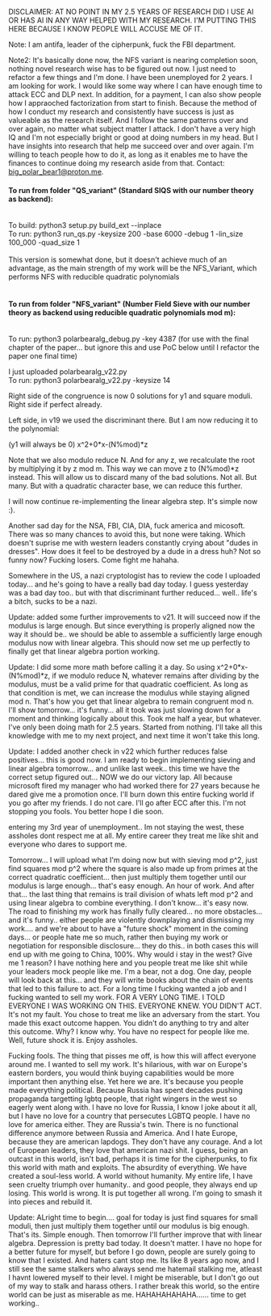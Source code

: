 DISCLAIMER: AT NO POINT IN MY 2.5 YEARS OF RESEARCH DID I USE AI OR HAS AI IN ANY WAY HELPED WITH MY RESEARCH. I'M PUTTING THIS HERE BECAUSE I KNOW PEOPLE WILL ACCUSE ME OF IT. 

Note: I am antifa, leader of the cipherpunk, fuck the FBI department. 

Note2: It's basically done now, the NFS variant is nearing completion soon, nothing novel research wise has to be figured out now. I just need to refactor a few things and I'm done.
I have been unemployed for 2 years. I am looking for work. I would like some way where I can have enough time to attack ECC and DLP next. In addition, for a payment, I can also show people how I appraoched factorization from start to finish. Because the method of how I conduct my research and consistently have success is just as valueable as the research itself. And I follow the same patterns over and over again, no matter what subject matter I attack. I don't have a very high IQ and I'm not especially bright or good at doing numbers in my head. But I have insights into research that help me succeed over and over again. I'm willing to teach people how to do it, as long as it enables me to have the finances to continue doing my research aside from that. Contact: big_polar_bear1@proton.me.

#### To run from folder "QS_variant" (Standard SIQS with our number theory as backend):</br></br>
To build: python3 setup.py build_ext --inplace</br>
To run: python3 run_qs.py -keysize 200 -base 6000 -debug 1 -lin_size 100_000 -quad_size 1</br></br>
This version is somewhat done, but it doesn't achieve much of an advantage, as the main strength of my work will be the NFS_Variant, which performs NFS with reducible quadratic polynomials<br><br>
#### To run from folder "NFS_variant" (Number Field Sieve with our number theory as backend using reducible quadratic polynomials mod m):</br></br>
To run: python3 polarbearalg_debug.py -key 4387 (for use with the final chapter of the paper... but ignore this and use PoC below until I refactor the paper one final time)

I just uploaded polarbearalg_v22.py</br>
To run: python3 polarbearalg_v22.py -keysize 14</br>

Right side of the congruence is now 0 solutions for y1 and square moduli.
Right side if perfect already.

Left side, in v19 we used the discriminant there. 
But I am now reducing it to the polynomial:

(y1 will always be 0)
x^2+0*x-(N%mod)\*z

Note that we also modulo reduce N. And for any z, we recalculate the root by multiplying it by z mod m. This way we can move z to (N%mod)\*z instead.
This will allow us to discard many of the bad solutions. Not all. But many. But with a quadratic character base, we can reduce this further.

I will now continue re-implementing the linear algebra step. It's simple now :). 

Another sad day for the NSA, FBI, CIA, DIA, fuck america and micosoft. There was so many chances to avoid this, but none were taking. Which doesn't suprise me with western leaders constantly crying about "dudes in dresses". How does it feel to be destroyed by a dude in a dress huh? Not so funny now? Fucking losers. Come fight me hahaha.

Somewhere in the US, a nazi cryptologist has to review the code I uploaded today... and he's going to have a really bad day today. I guess yesterday was a bad day too.. but with that discriminant further reduced... well.. life's a bitch, sucks to be a nazi.

Update: added some further improvements to v21. It will succeed now if the modulus is large enough. But since everything is properly aligned now the way it should be.. we should be able to assemble a sufficiently large enough modulus now with linear algebra. This should now set me up perfectly to finally get that linear algebra portion working.

Update: I did some more math before calling it a day. So using x^2+0*x-(N%mod)\*z, if we modulo reduce N, whatever remains after dividing by the modulus, must be a valid prime for that quadratic coefficient. As long as that condition is met, we can increase the modulus while staying aligned mod n. That's how you get that linear algebra to remain congruent mod n. I'll show tomorrow... it's funny... all it took was just slowing down for a moment and thinking logically about this. Took me half a year, but whatever. I've only been doing math for 2.5 years. Started from nothing. I'll take all this knowledge with me to my next project, and next time it won't take this long.

Update: I added another check in v22 which further reduces false positives... this is good now. I am ready to begin implementing sieving and linear algebra tomorrow... and unlike last week.. this time we have the correct setup figured out... NOW we do our victory lap. All because microsoft fired my manager who had worked there for 27 years because he dared give me a promotion once. I'll burn down this entire fucking world if you go after my friends. I do not care. I'll go after ECC after this. I'm not stopping you fools. You better hope I die soon.

entering my 3rd year of unemployment.. Im not staying the west, these assholes dont respect me at all. My entire career they treat me like shit and everyone who dares to support me.

Tomorrow... I will upload what I'm doing now but with sieving mod p^2, just find squares mod p^2 where the square is also made up from primes at the correct quadratic coefficient... then just multiply them together until our modulus is large enough... that's easy enough. An hour of work. And after that... the last thing that remains is trail division of whats left mod p^2 and using linear algebra to combine everything. I don't know... it's easy now. The road to finishing my work has finally fully cleared... no more obstacles... and it's funny.. either people are violently downplaying and dismissing my work.... and we're about to have a "future shock" moment in the coming days... or people hate me so much, rather then buying my work or negotiation for responsible disclosure... they do this.. in both cases this will end up with me going to China, 100%. Why would i stay in the west? Give me 1 reason? I have nothing here and you people treat me like shit while your leaders mock people like me. I'm a bear, not a dog. One day, people will look back at this... and they will write books about the chain of events that led to this failure to act. For a long time I fucking wanted a job and I fucking wanted to sell my work. FOR A VERY LONG TIME. I TOLD EVERYONE I WAS WORKING ON THIS. EVERYONE KNEW. YOU DIDN'T ACT. It's not my fault. You chose to treat me like an adversary from the start. You made this exact outcome happen. You didn't do anything to try and alter this outcome. Why? I know why. You have no respect for people like me. Well, future shock it is. Enjoy assholes.

Fucking fools. The thing that pisses me off, is how this will affect everyone around me. I wanted to sell my work. It's hilarious, with war on Europe's eastern borders, you would think buying capabilities would be more important then anything else. Yet here we are. It's because you people made everything political. Because Russia has spent decades pushing propaganda targetting lgbtq people, that right wingers in the west so eagerly went along with. I have no love for Russia, I know I joke about it all, but I have no love for a country that persecutes LGBTQ people. I have no love for america either. They are Russia's twin. There is no functional difference anymore between Russia and America. And I hate Europe, because they are american lapdogs. They don't have any courage. And a lot of European leaders, they love that american nazi shit. I guess, being an outcast in this world, isn't bad, perhaps it is time for the cipherpunks, to fix this world with math and exploits. The absurdity of everything. We have created a soul-less world. A world without humanity. My entire life, I have seen cruelty triumph over humanity.. and good people, they always end up losing. This world is wrong. It is put together all wrong. I'm going to smash it into pieces and rebuild it.

Update: ALright time to begin.... goal for today is just find squares for small moduli, then just multiply them together until our modulus is big enough. That's its. Simple enough. Then tomorrow I'll further improve that with linear algebra. Depression is pretty bad today. It doesn't matter. I have no hope for a better future for myself, but before I go down, people are surely going to know that I existed. And haters cant stop me. Its like 8 years ago now, and I still see the same stalkers who always send me hatemail stalking me, atleast I havnt lowered myself to their level. I might be miserable, but I don't go out of my way to stalk and harass others. I rather break this world, so the entire world can be just as miserable as me. HAHAHAHAHAHA...... time to get working..
